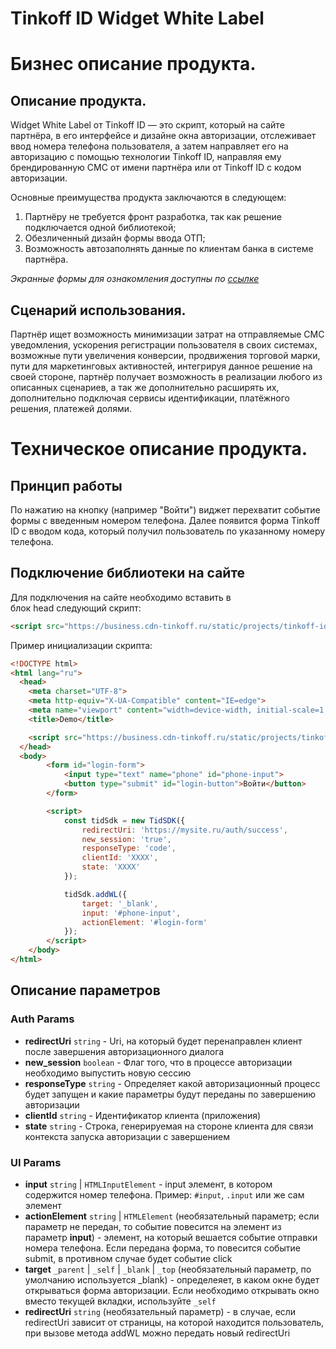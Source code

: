 # Tinkoff ID Widget White Label

# Бизнес описание продукта.

## Описание продукта.

Widget White Label от Tinkoff ID — это скрипт, который на сайте партнёра, в его интерфейсе и дизайне окна авторизации, отслеживает ввод номера телефона пользователя, а затем направляет его на авторизацию с помощью технологии Tinkoff ID, направляя ему брендированную СМС от имени партнёра или от Tinkoff ID с кодом авторизации.

Основные преимущества продукта заключаются в следующем:

1. Партнёру не требуется фронт разработка, так как решение подключается одной библиотекой;
2. Обезличенный дизайн формы ввода ОТП;
3. Возможность автозаполнять данные по клиентам банка в системе партнёра.

*Экранные формы для ознакомления доступны по [ссылке](https://www.figma.com/file/zkb0gGyfejsh4wYVgr4CnX/WL-%D0%BD%D0%B0-%D0%BF%D1%80%D0%B8%D0%BC%D0%B5%D1%80%D0%B5-%D0%A2%D0%B5%D1%85%D0%BD%D0%BE%D0%BF%D0%B0%D1%80%D0%BA%D0%B0?node-id=0-1&t=0sUKUqgsfF6bp6zV-0)*

## Сценарий использования.
Партнёр ищет возможность минимизации затрат на отправляемые СМС уведомления, ускорения регистрации пользователя в своих системах, возможные пути увеличения конверсии, продвижения торговой марки, пути для маркетинговых активностей, интегрируя данное решение на своей стороне, партнёр получает возможность в реализации любого из описанных сценариев, а так же дополнительно расширять их, дополнительно подключая сервисы идентификации, платёжного решения, платежей долями.

# Техническое описание продукта.

## Принцип работы

По нажатию на кнопку (например "Войти") виджет перехватит событие формы с введенным номером телефона. Далее появится форма Tinkoff ID с вводом кода, который получил пользователь по указанному номеру телефона.

## Подключение библиотеки на сайте
Для подключения на сайте необходимо вставить в блок head следующий скрипт:
```html
<script src="https://business.cdn-tinkoff.ru/static/projects/tinkoff-id/widget.js"></script>
```

Пример инициализации скрипта:

```html
<!DOCTYPE html>
<html lang="ru">
  <head>
    <meta charset="UTF-8">
    <meta http-equiv="X-UA-Compatible" content="IE=edge">
    <meta name="viewport" content="width=device-width, initial-scale=1.0">
    <title>Demo</title>

    <script src="https://business.cdn-tinkoff.ru/static/projects/tinkoff-id/widget.js"></script>
  </head>
  <body>
		<form id="login-form">
  			<input type="text" name="phone" id="phone-input">
  			<button type="submit" id="login-button">Войти</button>
		</form>

		<script>
  			const tidSdk = new TidSDK({
      			redirectUri: 'https://mysite.ru/auth/success',
				new_session: 'true',
      			responseType: 'code',
      			clientId: 'XXXX',
      			state: 'XXXX'
    		});

  			tidSdk.addWL({
    			target: '_blank',
    			input: '#phone-input',
    			actionElement: '#login-form'
  			});
		</script>
	</body>
</html>
```

## Описание параметров
### Auth Params
  - **redirectUri** `string` - Uri, на который будет перенаправлен клиент после завершения авторизационного диалога
  - **new_session** `boolean` - Флаг того, что в процессе авторизации необходимо выпустить новую сессию
  - **responseType** `string` - Определяет какой авторизационный процесс будет запущен и какие параметры будут переданы по завершению авторизации
  - **clientId** `string` - Идентификатор клиента (приложения)
  - **state** `string` - Строка, генерируемая на стороне клиента для связи контекста запуска авторизации с завершением

### UI Params
  - **input** `string` | `HTMLInputElement` - input элемент, в котором содержится номер телефона. Пример: `#input`, `.input` или же сам элемент
  - **actionElement** `string` | `HTMLElement` (необязательный параметр; если параметр не передан, то событие повесится на элемент из параметр **input**) - элемент, на который вешается событие отправки номера телефона. Если передана форма, то повесится событие submit, в противном случае будет событие click
  - **target** `_parent` | `_self` | `_blank` | `_top` (необязательный параметр, по умолчанию используется _blank) - определеяет, в каком окне будет открываться форма авторизации. Если необходимо открывать окно вместо текущей вкладки, используйте `_self`
  - **redirectUri** `string` (необязательный параметр) - в случае, если redirectUri зависит от страницы, на которой находится пользователь, при вызове метода addWL можно передать новый redirectUri
  